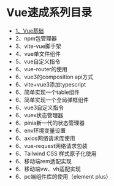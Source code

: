 # Vue速成系列目录

* [1、Vue基础](./docx/1.vue基础.md)
* 2、npm包管理器
* 3、vite-vue脚手架
* 4、vue单文件组件
* 5、vue自定义指令
* 6、vue-router的使用
* 6、vue3的composition api方式
* 6、vite+vue3添加typescript
* 6、简单实现一个table组件
* 6、简单实现一个全局弹框组件
* 6、vue3自定义指令
* 6、vuex状态管理器
* 6、pinia新一代的状态管理器
* 6、env环境变量设置
* 6、axios网络请求库使用
* 6、vue-request网络请求包装
* 6、Tailwind CSS 样式原子化使用
* 6、移动端rem适配实现
* 6、移动端vw、vh适配实现
* 6、pc端组件库的使用（element plus）
